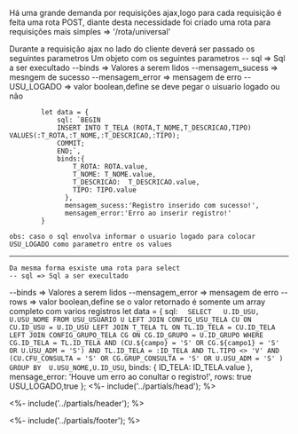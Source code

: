 Há uma grande demanda por requisições ajax,logo para cada requisição é feita uma rota POST,
diante desta necessidade foi criado uma rota para requisições mais simples => '/rota/universal'



Durante a requisição ajax no lado do cliente deverá ser passado os seguintes parametros
Um objeto com os seguintes parametros
-- sql => Sql a ser execultado
--binds => Valores a serem lidos
--mensagem_sucess => mesngem de sucesso
--mensagem_error  => mensagem de erro
--USU_LOGADO  => valor boolean,define se deve pegar o uisuario logado ou não

            let data = {
                sql: `BEGIN
                INSERT INTO T_TELA (ROTA,T_NOME,T_DESCRICAO,TIPO) VALUES(:T_ROTA,:T_NOME,:T_DESCRICAO,:TIPO);
                COMMIT;
                END;`,
                binds:{
                    T_ROTA: ROTA.value,
                    T_NOME: T_NOME.value,
                    T_DESCRICAO:  T_DESCRICAO.value,
                    TIPO: TIPO.value
                  },
                  mensagem_sucess:'Registro inserido com sucesso!',
                  mensagem_error:'Erro ao inserir registro!'
            }

    obs: caso o sql envolva informar o usuario logado para colocar
    USU_LOGADO como parametro entre os values

---------------------------------------------------------------------------------------------------
    Da mesma forma esxiste uma rota para select
    -- sql => Sql a ser execultado
--binds => Valores a serem lidos
--mensagem_error  => mensagem de erro 
--rows => valor boolean,define se o valor retornado é somente um array completo com varios registros
      let data = {
        sql: `  SELECT   U.ID_USU, U.USU_NOME
        FROM USU_USUARIO U
        LEFT JOIN CONFIG_USU_TELA CU ON CU.ID_USU = U.ID_USU
        LEFT JOIN T_TELA TL ON TL.ID_TELA = CU.ID_TELA
        LEFT JOIN CONFIG_GRUPO_TELA CG ON CG.ID_GRUPO = U.ID_GRUPO
        WHERE CG.ID_TELA = TL.ID_TELA
          AND (CU.${campo} = 'S' OR CG.${campo1} = 'S' OR U.USU_ADM = 'S')
          AND TL.ID_TELA = :ID_TELA
        AND TL.TIPO <> 'V'
      AND (CU.CFU_CONSULTA = 'S' OR CG.GRUP_CONSULTA = 'S' OR U.USU_ADM = 'S' )
       GROUP BY  U.USU_NOME,U.ID_USU`,
        binds: { ID_TELA: ID_TELA.value },
        mensage_error: 'Houve um erro ao conultar o registro!',
        rows: true
        USU_LOGADO,true
      };
<%- include('../partials/head'); %>

<%- include('../partials/header'); %>

<%- include('../partials/footer'); %>

